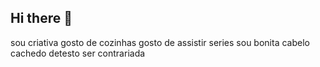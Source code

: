 ## Hi there 👋
sou criativa
gosto de cozinhas
gosto de assistir series 
sou bonita 
cabelo cachedo 
detesto ser contrariada 
